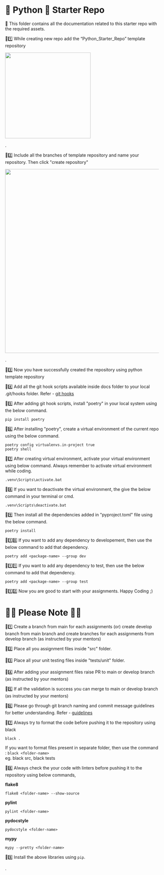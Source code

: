 #
# 🎯 Python 🐍 Starter Repo
🔰 This folder contains all the documentation related to this starter repo with the required assets.

🔰1️⃣ While creating new repo add the “Python_Starter_Repo” template repository 

<kbd>
<img src="https://github.com/solitontech/Python_Starter_Repo/assets/139233476/118093bc-62c1-459c-b0d7-dbc09d4dc0bd" height="280">
</kbd>

.

🔰2️⃣ Include all the branches of template repository and name your repository. Then click "create repository"

<kbd>
<img src="https://github.com/solitontech/Python_Starter_Repo/assets/139233476/64a3db77-cf75-4eb9-9ab3-0d38e85b3f3c" height="600">
</kbd>

.

🔰3️⃣ Now you have successfully created the repository using python template repository

🔰4️⃣ Add all the git hook scripts available inside docs folder to your local .git/hooks folder. Refer - [git hooks](./git%20hooks.md)

🔰5️⃣ After adding git hook scripts, install "poetry" in your local system using the below command.

    pip install poetry

🔰6️⃣ After installing "poetry", create a virtual environment of the current repo using the below command.

    poetry config virtualenvs.in-project true
    poetry shell

🔰7️⃣ After creating virtual environment, activate your virtual environment using below command. Always remember to activate virtual environment while coding.

    .venv\Scripts\activate.bat

🔰8️⃣ If you want to deactivate the virtual environment, the give the below command in your terminal or cmd.

    .venv\Scripts\deactivate.bat

🔰9️⃣ Then install all the dependencies added in "pyproject.toml" file using the below command.

    poetry install

🔰1️⃣0️⃣ If you want to add any dependency to developement, then use the below command to add that dependency.

    poetry add <package-name> --group dev

🔰1️⃣1️⃣ If you want to add any dependency to test, then use the below command to add that dependency.

    poetry add <package-name> --group test

🔰1️⃣2️⃣ Now you are good to start with your assignments. Happy Coding ;)

#
#  🧐🧐 Please Note 🧐🧐

🔰1️⃣ Create a branch from main for each assignments (or) create develop branch from main branch and create branches for each assignments from develop branch (as instructed by your mentors)

🔰2️⃣ Place all you assignment files inside "src" folder.

🔰3️⃣ Place all your unit testing files inside "tests/unit" folder.
 
🔰4️⃣ After adding your assignment files raise PR to main or develop branch (as instructed by your mentors)
 
🔰5️⃣ If all the validation is success you can merge to main or develop branch (as instructed by your mentors)

🔰6️⃣ Please go through git branch naming and commit message guidelines for better understanding. Refer - [guidelines](./guidelines%20for%20git.md) 

🔰7️⃣ Always try to format the code before pushing it to the repository using black

    black .
If you want to format files present in separate folder, then use the command : `black <folder-name>` \
eg. black src, black tests

🔰8️⃣ Always check the your code with linters before pushing it to the repository using below commands,

**flake8**

    flake8 <folder-name> --show-source

**pylint**

    pylint <folder-name>

**pydocstyle**

    pydocstyle <folder-name>

**mypy**

    mypy --pretty <folder-name>

🔰9️⃣ Install the above libraries using `pip`.

.

